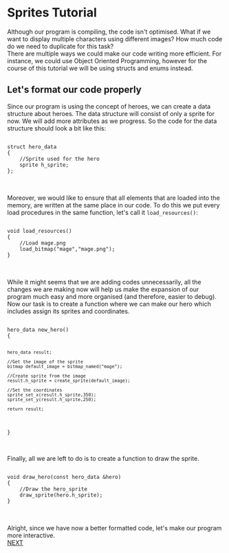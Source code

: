 <h1>Sprites Tutorial</h1>
Although our program is compiling, the code isn't optimised. What if we want to display multiple characters using different images? How much code do we need to duplicate for this task?
<br>
There are multiple ways we could make our code writing more efficient. For instance, we could use Object Oriented Programming, however for the course of this tutorial we will be using structs and enums instead.
<br>
<h2>Let's format our code properly</h2>
Since our program is using the concept of heroes, we can create a data structure about heroes.
The data structure will consist of only a sprite for now. We will add more attributes as we progress.
So the code for the data structure should look a bit like this:
<br>
<pre>
<code>
struct hero_data 
{
	//Sprite used for the hero
    sprite h_sprite;
};
</code>
</pre>
<br>
Moreover, we would like to ensure that all elements that are loaded into the memory, are written
at the same place in our code. To do this we put every load procedures in the same function, let's call
it <code>load_resources()</code>: 
<pre>
<code>
void load_resources()
{
	//Load mage.png
    load_bitmap("mage","mage.png");
}
</code>
</pre>
<br>
While it might seems that we are adding codes unnecessarily, all the changes we are making now will help
us make the expansion of our program much easy and more organised (and therefore, easier to debug).
<br>
Now our task is to create a function where we can make our hero which includes assign its sprites and coordinates.
<br>
<pre>
<code>
hero_data new_hero()
{

    hero_data result;
	
	//Get the image of the sprite
	bitmap default_image = bitmap_named("mage");
	
	//Create sprite from the image
    result.h_sprite = create_sprite(default_image);
	
	//Set the coordinates
    sprite_set_x(result.h_sprite,350);
    sprite_set_y(result.h_sprite,250);
	
    return result;
	
}
</code>
</pre>
<br>
Finally, all we are left to do is to create a function to draw the sprite.
<br>
<pre>
<code>
void draw_hero(const hero_data &hero)
{
    //Draw the hero_sprite
    draw_sprite(hero.h_sprite);
}
</code>
</pre>
<br>
Alright, since we have now a better formatted code, let's make our program more interactive.
<br>
<a href="HandleInput.md">NEXT</a>